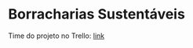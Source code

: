 # Borracharias Sustentáveis

Time do projeto no Trello: [link](https://trello.com/borrachariasustentavel/home)
